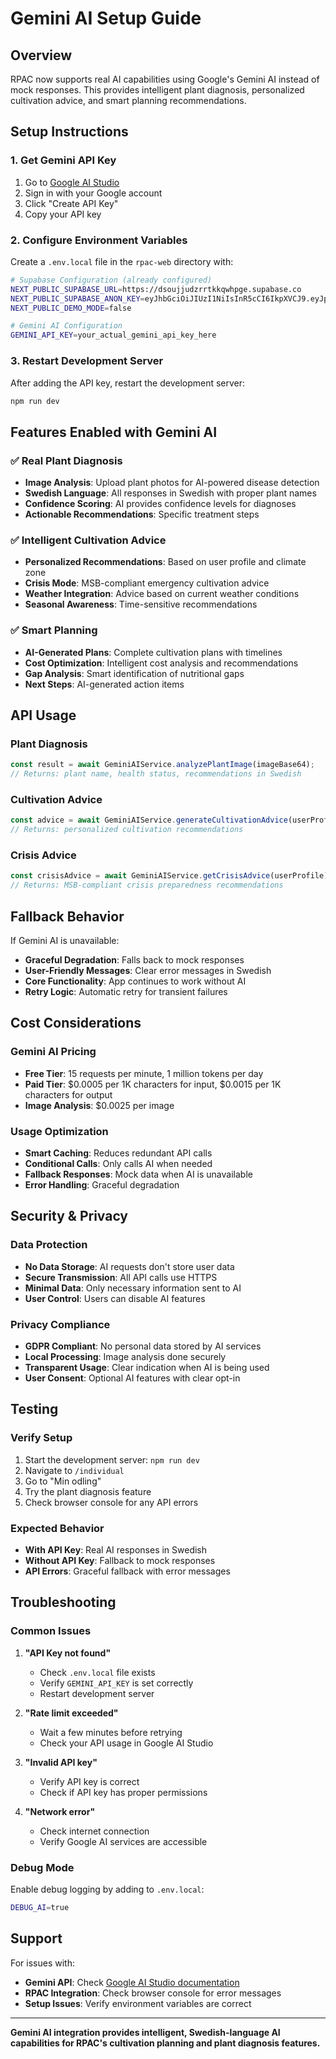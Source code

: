 # Gemini AI Setup Guide

## Overview

RPAC now supports real AI capabilities using Google's Gemini AI instead of mock responses. This provides intelligent plant diagnosis, personalized cultivation advice, and smart planning recommendations.

## Setup Instructions

### 1. Get Gemini API Key

1. Go to [Google AI Studio](https://makersuite.google.com/app/apikey)
2. Sign in with your Google account
3. Click "Create API Key"
4. Copy your API key

### 2. Configure Environment Variables

Create a `.env.local` file in the `rpac-web` directory with:

```bash
# Supabase Configuration (already configured)
NEXT_PUBLIC_SUPABASE_URL=https://dsoujjudzrrtkkqwhpge.supabase.co
NEXT_PUBLIC_SUPABASE_ANON_KEY=eyJhbGciOiJIUzI1NiIsInR5cCI6IkpXVCJ9.eyJpc3MiOiJzdXBhYmFzZSIsInJlZiI6ImRzb3VqanVkenJydGtrcXdocGdlIiwicm9sZSI6ImFub24iLCJpYXQiOjE3NTg2NTY3NjYsImV4cCI6MjA3NDIzMjc2Nn0.v95nh5WQWzrndcbElsmqTUVnO-jnuDtM1YcPUZNsHRA
NEXT_PUBLIC_DEMO_MODE=false

# Gemini AI Configuration
GEMINI_API_KEY=your_actual_gemini_api_key_here
```

### 3. Restart Development Server

After adding the API key, restart the development server:

```bash
npm run dev
```

## Features Enabled with Gemini AI

### ✅ Real Plant Diagnosis
- **Image Analysis**: Upload plant photos for AI-powered disease detection
- **Swedish Language**: All responses in Swedish with proper plant names
- **Confidence Scoring**: AI provides confidence levels for diagnoses
- **Actionable Recommendations**: Specific treatment steps

### ✅ Intelligent Cultivation Advice
- **Personalized Recommendations**: Based on user profile and climate zone
- **Crisis Mode**: MSB-compliant emergency cultivation advice
- **Weather Integration**: Advice based on current weather conditions
- **Seasonal Awareness**: Time-sensitive recommendations

### ✅ Smart Planning
- **AI-Generated Plans**: Complete cultivation plans with timelines
- **Cost Optimization**: Intelligent cost analysis and recommendations
- **Gap Analysis**: Smart identification of nutritional gaps
- **Next Steps**: AI-generated action items

## API Usage

### Plant Diagnosis
```typescript
const result = await GeminiAIService.analyzePlantImage(imageBase64);
// Returns: plant name, health status, recommendations in Swedish
```

### Cultivation Advice
```typescript
const advice = await GeminiAIService.generateCultivationAdvice(userProfile, crisisMode);
// Returns: personalized cultivation recommendations
```

### Crisis Advice
```typescript
const crisisAdvice = await GeminiAIService.getCrisisAdvice(userProfile);
// Returns: MSB-compliant crisis preparedness recommendations
```

## Fallback Behavior

If Gemini AI is unavailable:
- **Graceful Degradation**: Falls back to mock responses
- **User-Friendly Messages**: Clear error messages in Swedish
- **Core Functionality**: App continues to work without AI
- **Retry Logic**: Automatic retry for transient failures

## Cost Considerations

### Gemini AI Pricing
- **Free Tier**: 15 requests per minute, 1 million tokens per day
- **Paid Tier**: $0.0005 per 1K characters for input, $0.0015 per 1K characters for output
- **Image Analysis**: $0.0025 per image

### Usage Optimization
- **Smart Caching**: Reduces redundant API calls
- **Conditional Calls**: Only calls AI when needed
- **Fallback Responses**: Mock data when AI is unavailable
- **Error Handling**: Graceful degradation

## Security & Privacy

### Data Protection
- **No Data Storage**: AI requests don't store user data
- **Secure Transmission**: All API calls use HTTPS
- **Minimal Data**: Only necessary information sent to AI
- **User Control**: Users can disable AI features

### Privacy Compliance
- **GDPR Compliant**: No personal data stored by AI services
- **Local Processing**: Image analysis done securely
- **Transparent Usage**: Clear indication when AI is being used
- **User Consent**: Optional AI features with clear opt-in

## Testing

### Verify Setup
1. Start the development server: `npm run dev`
2. Navigate to `/individual`
3. Go to "Min odling"
4. Try the plant diagnosis feature
5. Check browser console for any API errors

### Expected Behavior
- **With API Key**: Real AI responses in Swedish
- **Without API Key**: Fallback to mock responses
- **API Errors**: Graceful fallback with error messages

## Troubleshooting

### Common Issues

1. **"API Key not found"**
   - Check `.env.local` file exists
   - Verify `GEMINI_API_KEY` is set correctly
   - Restart development server

2. **"Rate limit exceeded"**
   - Wait a few minutes before retrying
   - Check your API usage in Google AI Studio

3. **"Invalid API key"**
   - Verify API key is correct
   - Check if API key has proper permissions

4. **"Network error"**
   - Check internet connection
   - Verify Google AI services are accessible

### Debug Mode
Enable debug logging by adding to `.env.local`:
```bash
DEBUG_AI=true
```

## Support

For issues with:
- **Gemini API**: Check [Google AI Studio documentation](https://ai.google.dev/docs)
- **RPAC Integration**: Check browser console for error messages
- **Setup Issues**: Verify environment variables are correct

---

**Gemini AI integration provides intelligent, Swedish-language AI capabilities for RPAC's cultivation planning and plant diagnosis features.**
